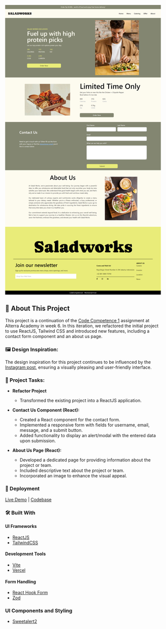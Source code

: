 ![App Screenshot](/Screenshots/screenshots.png)

## 📖 About This Project

This project is a continuation of the [Code Competence 1](https://github.com/mchmdirvan/alterra_code-competence-1) assignment at Alterra Academy in week 6. In this iteration, we refactored the initial project to use ReactJS, Tailwind CSS and introduced new features, including a contact form component and an about us page.

### 🖼 Design Inspiration:

The design inspiration for this project continues to be influenced by the [Instagram post](https://www.instagram.com/p/CtJnX75vGcN/), ensuring a visually pleasing and user-friendly interface.

### 🎯 Project Tasks:

- **Refactor Project**

  - Transformed the existing project into a ReactJS application.

- **Contact Us Component (React):**

  - Created a React component for the contact form.
  - Implemented a responsive form with fields for username, email, message, and a submit button.
  - Added functionality to display an alert/modal with the entered data upon submission.

- **About Us Page (React):**

  - Developed a dedicated page for providing information about the project or team.
  - Included descriptive text about the project or team.
  - Incorporated an image to enhance the visual appeal.

### 🚀 Deployment

[Live Demo](https://alterra-code-competence-2.vercel.app/) | [Codebase](https://github.com/mchmdirvan/alterra_code-competence-2)

### 🛠 Built With

#### UI Frameworks

- [ReactJS](https://react.dev/)
- [TailwindCSS](https://tailwindcss.com/)

#### Development Tools

- [Vite](https://vitejs.dev/)
- [Vercel](https://vercel.com/)

#### Form Handling

- [React Hook Form](https://react-hook-form.com/)
- [Zod](https://github.com/colinhacks/zod)

### UI Components and Styling

- [Sweetalert2](https://www.npmjs.com/package/sweetalert2)
